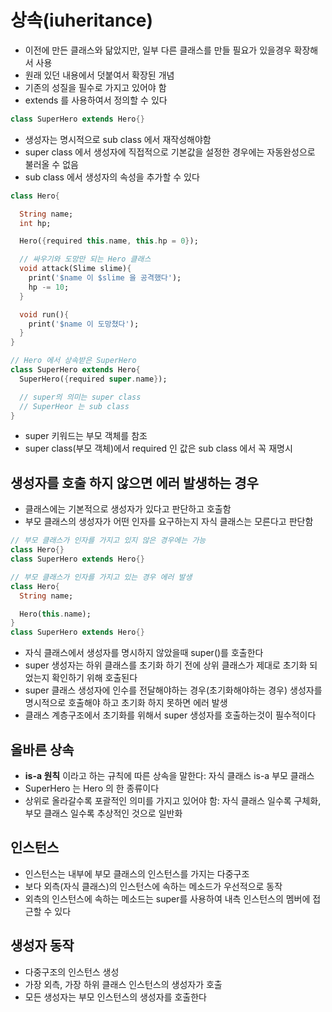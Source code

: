 # 상속(iuheritance)

- 이전에 만든 클래스와 닮았지만, 일부 다른 클래스를 만들 필요가 있을경우 확장해서 사용
- 원래 있던 내용에서 덧붙여서 확장된 개념
- 기존의 성질을 필수로 가지고 있어야 함
- extends 를 사용하여서 정의할 수 있다

```dart
class SuperHero extends Hero{}
```
- 생성자는 명시적으로 sub class 에서 재작성해야함
- super class 에서 생성자에 직접적으로 기본값을 설정한 경우에는 자동완성으로 불러올 수 없음
- sub class 에서 생성자의 속성을 추가할 수 있다

```dart
class Hero{

  String name;
  int hp;

  Hero({required this.name, this.hp = 0});

  // 싸우기와 도망만 되는 Hero 클래스
  void attack(Slime slime){
    print('$name 이 $slime 을 공격했다');
    hp -= 10;
  }

  void run(){
    print('$name 이 도망쳤다');
  }
}

// Hero 에서 상속받은 SuperHero
class SuperHero extends Hero{
  SuperHero({required super.name});

  // super의 의미는 super class
  // SuperHeor 는 sub class
}
```

- super 키워드는 부모 객체를 참조
- super class(부모 객체)에서 required 인 값은 sub class 에서 꼭 재명시

## 생성자를 호출 하지 않으면 에러 발생하는 경우
- 클래스에는 기본적으로 생성자가 있다고 판단하고 호출함
- 부모 클래스의 생성자가 어떤 인자를 요구하는지 자식 클래스는 모른다고 판단함

```dart
// 부모 클래스가 인자를 가지고 있지 않은 경우에는 가능
class Hero{}
class SuperHero extends Hero{}
```

```dart
// 부모 클래스가 인자를 가지고 있는 경우 에러 발생
class Hero{
  String name;

  Hero(this.name);
}
class SuperHero extends Hero{}
```
- 자식 클래스에서 생성자를 명시하지 않았을때 super()를 호출한다
- super 생성자는 하위 클래스를 초기화 하기 전에 상위 클래스가 제대로 초기화 되었는지 확인하기 위해 호출된다
- super 클래스 생성자에 인수를 전달해야하는 경우(초기화해야하는 경우) 생성자를 명시적으로 호출해야 하고 초기화 하지 못하면 에러 발생
- 클래스 계층구조에서 초기화를 위해서 super 생성자를 호출하는것이 필수적이다

## 올바른 상속
- **is-a 원칙** 이라고 하는 규칙에 따른 상속을 말한다: 자식 클래스 is-a 부모 클래스
- SuperHero 는 Hero 의 한 종류이다
- 상위로 올라갈수록 포괄적인 의미를 가지고 있어야 함: 자식 클래스 일수록 구체화, 부모 클래스 일수록 추상적인 것으로 일반화

## 인스턴스
- 인스턴스는 내부에 부모 클래스의 인스턴스를 가지는 다중구조
- 보다 외측(자식 클래스)의 인스턴스에 속하는 메소드가 우선적으로 동작
- 외측의 인스턴스에 속하는 메소드는 super를 사용하여 내측 인스턴스의 멤버에 접근할 수 있다

## 생성자 동작
- 다중구조의 인스턴스 생성
- 가장 외측, 가장 하위 클래스 인스턴스의 생성자가 호출
- 모든 생성자는 부모 인스턴스의 생성자를 호출한다